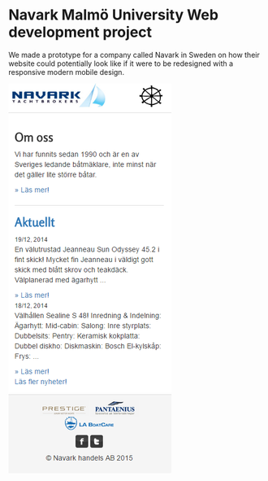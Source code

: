 Navark Malmö University Web development project
=========

We made a prototype for a company called Navark in Sweden on how their website could potentially look like if it were to be redesigned with a responsive modern mobile design.

![alt tag](https://raw.githubusercontent.com/warriv93/navarkmah/master/navarkPrototype.PNG)
